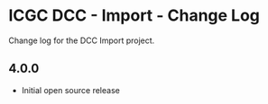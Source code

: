 # ICGC DCC - Import - Change Log

Change log for the DCC Import project.

4.0.0
--
 - Initial open source release
